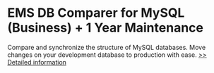 # EMS DB Comparer for MySQL (Business) + 1 Year Maintenance
Compare and synchronize the structure of MySQL databases. Move changes on your development database to production with ease.
[>> Detailed information](https://secure.shareit.com/shareit/product.html?productid=300067890&affiliateid=200057808)